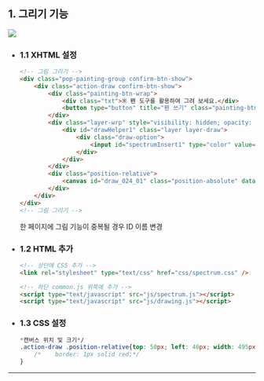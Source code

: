 ## 1. 그리기 기능

<img src="https://user-images.githubusercontent.com/95833863/183288768-ec71c30d-332e-42aa-b6af-4dbcb3952a80.jpg">

* ### 1.1 XHTML 설정
    ```html
    <!-- 그림 그리기 -->
    <div class="pop-painting-group confirm-btn-show">
        <div class="action-draw confirm-btn-show">
            <div class="painting-btn-wrap">
                <div class="txt">※ 펜 도구를 활용하여 그려 보세요.</div>
                <button type="button" title="펜 쓰기" class="painting-btn" data-toggle="layer" data-target="#drawHelper1"></button>
            </div>
            <div class="layer-wrp" style="visibility: hidden; opacity: 0;">
                <div id="drawHelper1" class="layer layer-draw">
                    <div class="draw-option">
                        <input id="spectrumInsert1" type="color" value="#ff6700" style="display: none;"/>
                    </div>
                </div>
            </div>
            <div class="position-relative">
                <canvas id="draw_024_01" class="position-absolute" data-role="drawing" data-lineWidth="4" data-strokeStyle="#ff6700"></canvas>
            </div>
        </div>
    </div>
    <!-- 그림 그리기 -->
    ```
    한 페이지에 그림 기능이 중복될 경우 ID 이름 변경

* ### 1.2 HTML 추가
    ```html
    <!-- 상단에 CSS 추가 -->
    <link rel="stylesheet" type="text/css" href="css/spectrum.css" />
    
    <!-- 하단 common.js 위쪽에 추가 -->
    <script type="text/javascript" src="js/spectrum.js"></script>
    <script type="text/javascript" src="js/drawing.js"></script>
    ```

* ### 1.3 CSS 설정
    ```css
    *캔버스 위치 및 크기*/
    .action-draw .position-relative{top: 50px; left: 46px; width: 495px;; height: 247px;
        /*    border: 1px solid red;*/
    }
    ```
***










